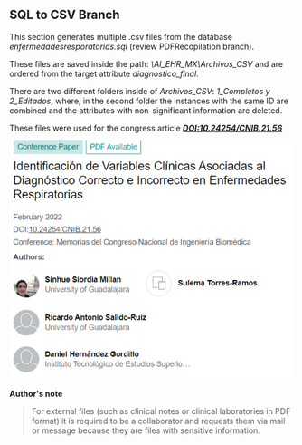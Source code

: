 ##  **SQL to CSV Branch**

This section generates multiple .csv files from the database *enfermedadesresporatorias.sql* (review PDFRecopilation branch).

These files are saved inside the path: *\AI_EHR_MX\Archivos_CSV* and are ordered from the target attribute *diagnostico_final*.

There are two different folders inside of *Archivos_CSV*: *1_Completos y 2_Editados*, where, in the second folder the instances with the same ID are combined and the attributes with non-significant information are deleted.

These files were used for the congress article [_**DOI:10.24254/CNIB.21.56**_](https://memoriascnib.mx/index.php/memorias/article/download/875/543)

![ConferencePaper](https://github.com/SanehetSiordia/AI_EHR_MX/blob/SQLtoCSV/README_images/ConferencePaper.png?raw=true "Extract of Conference Paper")

**Author's note**

>For external files (such as clinical notes or clinical laboratories in PDF format) it is required to be a collaborator and requests them via mail or message because they are files with sensitive information.
